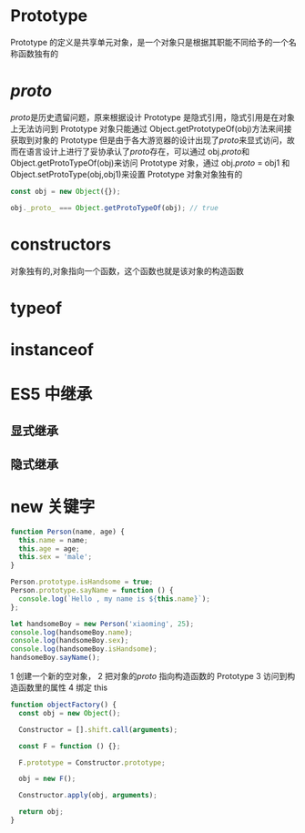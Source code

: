 # Prototype

Prototype 的定义是共享单元对象，是一个对象只是根据其职能不同给予的一个名称函数独有的

# _proto_

*proto*是历史遗留问题，原来根据设计 Prototype 是隐式引用，隐式引用是在对象上无法访问到 Prototype 对象只能通过 Object.getPrototypeOf(obj)方法来间接获取到对象的 Prototype 但是由于各大游览器的设计出现了*proto*来显式访问，故而在语言设计上进行了妥协承认了*proto*存在，可以通过 obj.*proto*和 Object.getProtoTypeOf(obj)来访问 Prototype 对象，通过 obj._proto_ = obj1 和 Object.setProtoType(obj,obj1)来设置 Prototype 对象对象独有的

```js
const obj = new Object({});

obj._proto_ === Object.getProtoTypeOf(obj); // true
```

# constructors

对象独有的,对象指向一个函数，这个函数也就是该对象的构造函数

# typeof

# instanceof

# ES5 中继承

## 显式继承

## 隐式继承

# new 关键字

```js
function Person(name, age) {
  this.name = name;
  this.age = age;
  this.sex = 'male';
}

Person.prototype.isHandsome = true;
Person.prototype.sayName = function () {
  console.log(`Hello , my name is ${this.name}`);
};

let handsomeBoy = new Person('xiaoming', 25);
console.log(handsomeBoy.name);
console.log(handsomeBoy.sex);
console.log(handsomeBoy.isHandsome);
handsomeBoy.sayName();
```

1 创建一个新的空对象， 2 把对象的*proto* 指向构造函数的 Prototype 3 访问到构造函数里的属性 4 绑定 this

```js
function objectFactory() {
  const obj = new Object();

  Constructor = [].shift.call(arguments);

  const F = function () {};

  F.prototype = Constructor.prototype;

  obj = new F();

  Constructor.apply(obj, arguments);

  return obj;
}
```
